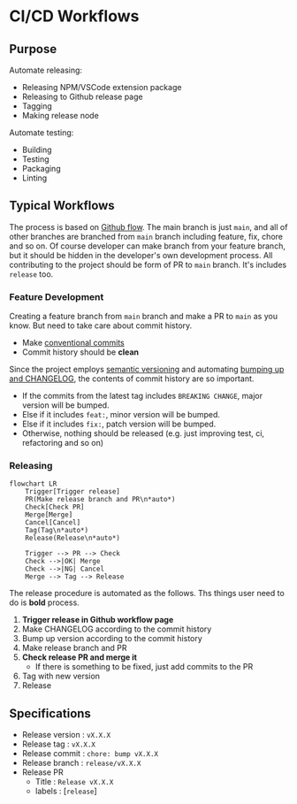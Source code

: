# CI/CD Workflows

## Purpose

Automate releasing:

- Releasing NPM/VSCode extension package
- Releasing to Github release page
- Tagging
- Making release node

Automate testing:

- Building
- Testing
- Packaging
- Linting

## Typical Workflows

The process is based on [Github flow](https://docs.github.com/en/get-started/quickstart/github-flow). The main branch is just `main`, and all of other branches are branched from `main` branch including feature, fix, chore and so on. Of course developer can make branch from your feature branch, but it should be hidden in the developer's own development process. All contributing to the project should be form of PR to `main` branch. It's includes `release` too.

### Feature Development

Creating a feature branch from `main` branch and make a PR to `main` as you know. But need to take care about commit history.

- Make [conventional commits](https://www.conventionalcommits.org/)
- Commit history should be **clean**

Since the project employs [semantic versioning](https://semver.org/) and automating [bumping up and CHANGELOG](https://github.com/conventional-changelog/conventional-changelog), the contents of commit history are so important.

- If the commits from the latest tag includes `BREAKING CHANGE`, major version will be bumped.
- Else if it includes `feat:`, minor version will be bumped.
- Else if it includes `fix:`, patch version will be bumped.
- Otherwise, nothing should be released (e.g. just improving test, ci, refactoring and so on)

### Releasing

```mermaid
flowchart LR
	Trigger[Trigger release]
	PR(Make release branch and PR\n*auto*)
	Check[Check PR]
	Merge[Merge]
	Cancel[Cancel]
	Tag(Tag\n*auto*)
	Release(Release\n*auto*)

	Trigger --> PR --> Check
	Check -->|OK| Merge
	Check -->|NG| Cancel
	Merge --> Tag --> Release
```

The release procedure is automated as the follows. Ths things user need to do is **bold** process.

1. **Trigger release in Github workflow page**
2. Make CHANGELOG according to the commit history
3. Bump up version according to the commit history
4. Make release branch and PR
5. **Check release PR and merge it**
	- If there is something to be fixed, just add commits to the PR
6. Tag with new version
7. Release

## Specifications

- Release version : `vX.X.X`
- Release tag : `vX.X.X`
- Release commit : `chore: bump vX.X.X`
- Release branch : `release/vX.X.X`
- Release PR
	- Title : `Release vX.X.X`
	- labels : [`release`]
